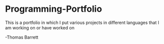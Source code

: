 # Programming-Portfolio
This is a portfolio in which I put various projects in different languages that I am working on or have worked on

-Thomas Barrett
